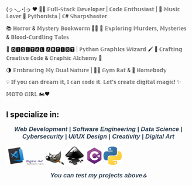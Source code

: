 (っ◔◡◔)っ ♥
👨‍💻 𝔽𝕦𝕝𝕝-𝕊𝕥𝕒𝕔𝕜 𝔻𝕖𝕧𝕖𝕝𝕠𝕡𝕖𝕣 | ℂ𝕠𝕕𝕖 𝔼𝕟𝕥𝕙𝕦𝕤𝕚𝕒𝕤𝕥 | 🎵 𝕄𝕦𝕤𝕚𝕔 𝕃𝕠𝕧𝕖𝕣 🐍 ℙ𝕪𝕥𝕙𝕠𝕟𝕚𝕤𝕥𝕒 | ℂ# 𝕊𝕙𝕒𝕣𝕡𝕤𝕙𝕠𝕠𝕥𝕖𝕣

📚 ℍ𝕠𝕣𝕣𝕠𝕣 & 𝕄𝕪𝕤𝕥𝕖𝕣𝕪 𝔹𝕠𝕠𝕜𝕨𝕠𝕣𝕞 🕵️‍♂️ 🔪 𝔼𝕩𝕡𝕝𝕠𝕣𝕚𝕟𝕘 𝕄𝕦𝕣𝕕𝕖𝕣𝕤, 𝕄𝕪𝕤𝕥𝕖𝕣𝕚𝕖𝕤 & 𝔹𝕝𝕠𝕠𝕕-ℂ𝕦𝕣𝕕𝕝𝕚𝕟𝕘 𝕋𝕒𝕝𝕖𝕤

🔲 🅳🅸🅶🅸🆃🅰🅻 🅰🆁🆃🅸🆂🆃 | ℙ𝕪𝕥𝕙𝕠𝕟 𝔾𝕣𝕒𝕡𝕙𝕚𝕔𝕤 𝕎𝕚𝕫𝕒𝕣𝕕 🖌️ 📐 ℂ𝕣𝕒𝕗𝕥𝕚𝕟𝕘 ℂ𝕣𝕖𝕒𝕥𝕚𝕧𝕖 ℂ𝕠𝕕𝕖 & 𝔾𝕣𝕒𝕡𝕙𝕚𝕔 𝔸𝕝𝕔𝕙𝕖𝕞𝕪 🎨

🌗 𝔼𝕞𝕓𝕣𝕒𝕔𝕚𝕟𝕘 𝕄𝕪 𝔻𝕦𝕒𝕝 ℕ𝕒𝕥𝕦𝕣𝕖 | 🏋️‍♂️ 𝔾𝕪𝕞 ℝ𝕒𝕥 & 🏡 ℍ𝕠𝕞𝕖𝕓𝕠𝕕𝕪

💡 𝕀𝕗 𝕪𝕠𝕦 𝕔𝕒𝕟 𝕕𝕣𝕖𝕒𝕞 𝕚𝕥, 𝕀 𝕔𝕒𝕟 𝕔𝕠𝕕𝕖 𝕚𝕥. 𝕃𝕖𝕥'𝕤 𝕔𝕣𝕖𝕒𝕥𝕖 𝕕𝕚𝕘𝕚𝕥𝕒𝕝 𝕞𝕒𝕘𝕚𝕔! ✨

𝕄𝕆𝕋𝕆 𝔾𝕀ℝ𝕃 🏍️♥

## I specialize in:

<p style="font-size: 1.2em; font-weight: bold; color: #2E4053; text-align: center; font-family: 'Arial', sans-serif; font-style: italic;">
  <b><i>Web Development | Software Engineering | Data Science | Cybersecurity | UI/UX Design |  Creativity | Digital Art</i></b>
</p>

<!-- Вграждане на HTML код в README.md -->
<img src="pics/code.png" alt="Code Logo" width="50"> <img src="pics/digital%20art.png" alt="Digital Art Logo" width="50"> <img src="pics/gimp.png" alt="GIMP Logo" width="50"> <img src="pics/incscape.png" alt="Inkscape Logo" width="50"> <a href="Games"><img src="pics/pngegg.png" alt="C# Logo" width="50"></a><a href="Py Codes"><img src="pics/python-5-logo-png-transparent.png" alt="Python Logo" width="50"></a> 

<p style="font-size: 1.2em; font-weight: bold; color: #2E4053; text-align: center; font-family: 'Arial', sans-serif; font-style: italic;">
  <b><i>You can test my projects above🔝</i></b>
</p>

